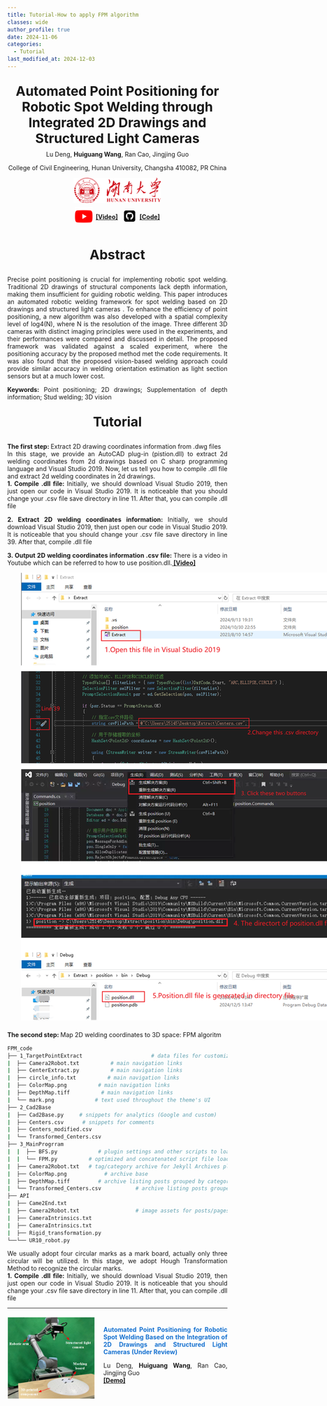 ```yaml
---
title: Tutorial-How to apply FPM algorithm
classes: wide
author_profile: true
date: 2024-11-06
categories: 
  - Tutorial
last_modified_at: 2024-12-03
---
```



<div style="text-align: center;">
  <p style="font-size: 30px; font-weight: bold; margin-bottom: 5px;">
    Automated Point Positioning for Robotic Spot Welding through Integrated 2D Drawings and Structured Light Cameras<br/>
  </p>
  <p style="margin-top: 10px;">Lu Deng, <strong>Huiguang Wang</strong>, Ran Cao, Jingjing Guo</p>
  <p style="margin-top: 10px;">College of Civil Engineering, Hunan University, Changsha 410082, PR China</p>

  <div style="display: flex; justify-content: center; align-items: center; width: 200px; margin: 0 auto;">
    <img src="/web_resources/Hunan_University.svg" style="max-width: 100%; height: auto; margin-bottom: 10px;" />
  </div>

</div>




<div style="display: flex; justify-content: center; align-items: center;">
  <a href="https://youtu.be/-3JwZIYJyXY?si=GirI83uAahH1MXck"><img src="/web_resources\youtube.svg" style="max-width: 40px; height: auto;" /></a> &nbsp;&nbsp;<a href="https://youtu.be/-3JwZIYJyXY?si=GirI83uAahH1MXck"><strong>[Video]</strong></a>
  &nbsp;&nbsp;&nbsp;
  <a href="https://github.com/huiguangwang"><img src="/web_resources\github.svg" style="max-width: 30px; height: auto;" /></a> &nbsp;&nbsp;<a href="https://github.com/huiguangwang"><strong>[Code]</strong></a>
</div>

<br>

<div style="text-align: center;">
  <p style="font-size: 30px; font-weight: bold;">
    Abstract
  </p>
</div>

<div style="text-align: justify;">
  <p style="margin-top: 10px;">Precise point positioning is crucial for implementing robotic spot welding. Traditional 2D drawings of structural components lack depth information, making them insufficient for guiding robotic welding. This paper introduces an automated robotic welding framework for spot welding based on 2D drawings and structured light cameras . To enhance the efficiency of point positioning, a new algorithm was also developed with a spatial complexity level of log4(N), where N is the resolution of the image. Three different 3D cameras with distinct imaging principles were used in the experiments, and their performances were compared and discussed in detail. The proposed framework was validated against a scaled experiment, where the positioning accuracy by the proposed method met the code requirements. It was also found that the proposed vision-based welding approach could provide similar accuracy in welding orientation estimation as light section sensors but at a much lower cost.
  </p>
  <p><strong>Keywords:</strong> Point positioning; 2D drawings; Supplementation of depth information; Stud welding; 3D vision
  </p>
</div>


<div style="text-align: center;">
  <p style="font-size: 30px; font-weight: bold;">
    Tutorial
  </p>
</div>

<div style="text-align: justify;">
  <p><strong>The first step: </strong>Extract 2D drawing coordinates information from .dwg files<br>
  In this stage, we provide an AutoCAD plug-in (pistion.dll) to extract 2d welding coordinates from 2d drawings based on C sharp programming language and Visual Studio 2019. Now, let us tell you how to compile .dll file and extract 2d welding coordinates in 2d drawings.<br>
  <strong>1. Compile .dll file: </strong>Initially, we should download Visual Studio 2019, then just open our code in Visual Studio 2019. It is noticeable that you should change your .csv file save directory in line 11. After that, you can compile .dll file<br>

  <strong>2. Extract 2D welding coordinates information: </strong>Initially, we should download Visual Studio 2019, then just open our code in Visual Studio 2019. It is noticeable that you should change your .csv file save directory in line 39. After that, compile .dll file<br>

  <strong>3. Output 2D welding coordinates information .csv file: </strong>There is a video in Youtube which can be referred to how to use position.dll.<a href="https://youtu.be/-3JwZIYJyXY?si=GirI83uAahH1MXck"><strong> [Video]</strong></a>  
    <div style="display: flex; justify-content: center; align-items: center; width: 900px; margin: 0 auto;">
      <img src="/web_resources\post\FPM_paper\plug_in_tutorial.png" style="max-width: 100%; height: auto; margin-bottom: 10px;" />
    </div>

  </p>

</div>


<div style="text-align: justify;">
  <p><strong>The second step: </strong>Map 2D welding coordinates to 3D space: FPM algoritm<br>
 
  ```bash
  FPM_code
  ├── 1_TargetPointExtract                      # data files for customizing the theme
  |  ├── Camera2Robot.txt          # main navigation links
  |  ├── CenterExtract.py          # main navigation links
  |  ├── circle_info.txt          # main navigation links
  |  ├── ColorMap.png          # main navigation links
  |  ├── DepthMap.tiff          # main navigation links
  |  └── mark.png             # text used throughout the theme's UI
  ├── 2_Cad2Base
  |  ├── Cad2Base.py     # snippets for analytics (Google and custom)
  |  ├── Centers.csv      # snippets for comments
  |  ├── Centers_modified.csv
  |  └── Transformed_Centers.csv
  ├── 3_MainProgrram
  |  |  ├── BFS.py             # plugin settings and other scripts to load after jQuery
  |  |  └── FPM.py          # optimized and concatenated script file loaded before </body>
  |  ├── Camera2Robot.txt   # tag/category archive for Jekyll Archives plugin
  |  ├── ColorMap.png            # archive base
  |  ├── DepthMap.tiff         # archive listing posts grouped by category
  |  └── Transformed_Centers.csv           # archive listing posts grouped by specific category
  ├── API
  |  ├── Came2End.txt
  |  ├── Camera2Robot.txt                  # image assets for posts/pages/collections/etc.
  |  ├── CameraIntrinsics.txt
  |  ├── CameraIntrinsics.txt
  |  ├── Rigid_transformation.py
  └──└── UR10_robot.py
  ```







  We usually adopt four circular marks as a mark board, actually only three circular will be utilized. In this stage, we adopt Hough Transformation Method to recognize the circular marks.<br>
  <strong>1. Compile .dll file: </strong>Initially, we should download Visual Studio 2019, then just open our code in Visual Studio 2019. It is noticeable that you should change your .csv file save directory in line 11. After that, you can compile .dll file<br>



  </p>

</div>











<hr>

<div style="display: flex; align-items: center; margin-top: 20px; margin-bottom: 20px;">
  <img src="/web_resources\publication\picture\第二篇文章.png" style="flex-shrink: 0; width: 200px; margin-right: 20px;"/>
  <div style="text-align: justify;">
    <span style="color:#1772d0; display: block; margin-bottom: 10px;">
      <b>Automated Point Positioning for Robotic Spot Welding Based on the Integration of 2D Drawings and Structured Light Cameras (Under Review)</b>
    </span>
    <p>
      Lu Deng, <strong>Huiguang Wang</strong>,  Ran Cao, Jingjing Guo
      <br/>        
      <a href="https://youtu.be/-3JwZIYJyXY?si=GirI83uAahH1MXck"><b>[Demo]</b></a>
      <!-- <a href="https://huiguangwang.top/file/Code_FPM.rar"><b>[Code]</b></a> -->
      <br/>
    </p>
  </div>
</div>



